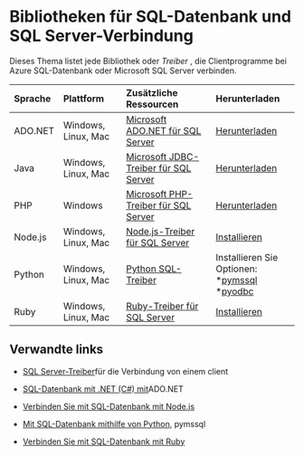 <properties
    pageTitle="Bibliotheken für SQL-Datenbank und SQL Server-Verbindung"
    description="Zeigt die minimale Versionsnummer für jeden Treiber, mit dem Programme Azure SQL-Datenbank oder Microsoft SQL Server herzustellen. Ein Link ist Version Informationen zu Treibern bereitgestellt, die von der Gemeinschaft nicht von Microsoft veröffentlicht wurden."
    services="sql-database"
    documentationCenter=""
    authors="MightyPen"
    manager="jhubbard"
    editor="genemi"/>

<tags
    ms.service="sql-database"
    ms.workload="data-management"
    ms.tgt_pltfrm="na"
    ms.devlang="na"
    ms.topic="article"
    ms.date="10/01/2016"
    ms.author="genemi"/>

# <a name="connection-libraries-for-sql-database-and-sql-server"></a>Bibliotheken für SQL-Datenbank und SQL Server-Verbindung

Dieses Thema listet jede Bibliothek oder *Treiber* , die Clientprogramme bei Azure SQL-Datenbank oder Microsoft SQL Server verbinden.


| Sprache | Plattform | Zusätzliche Ressourcen | Herunterladen |
| :-- | :-- | :-- | :-- |
| ADO.NET | Windows, Linux, Mac | [Microsoft ADO.NET für SQL Server](http://msdn.microsoft.com/library/mt657768.aspx) | [Herunterladen](https://msdn.microsoft.com/vstudio/aa496123.aspx) |
| Java | Windows, Linux, Mac | [Microsoft JDBC-Treiber für SQL Server](http://msdn.microsoft.com/library/mt484311.aspx) | [Herunterladen](http://go.microsoft.com/fwlink/?LinkId=245496) |
| PHP | Windows | [Microsoft PHP-Treiber für SQL Server](http://msdn.microsoft.com/library/dn865013.aspx) | [Herunterladen](https://www.microsoft.com/download/details.aspx?id=20098) |
| Node.js | Windows, Linux, Mac | [Node.js-Treiber für SQL Server](http://msdn.microsoft.com/library/mt652093.aspx) | [Installieren](https://msdn.microsoft.com/library/mt652094.aspx) |
| Python | Windows, Linux, Mac | [Python SQL-Treiber](http://msdn.microsoft.com/library/mt652092.aspx) | Installieren Sie Optionen: <br/> \*[pymssql](https://msdn.microsoft.com/library/mt694094.aspx) <br/> \*[pyodbc](http://msdn.microsoft.com/library/mt763257.aspx) |
| Ruby | Windows, Linux, Mac | [Ruby-Treiber für SQL Server](http://msdn.microsoft.com/library/mt691981.aspx) | [Installieren](https://msdn.microsoft.com/library/mt711041.aspx) |


## <a name="related-links"></a>Verwandte links

- [SQL Server-Treiber](http://msdn.microsoft.com/library/mt654049.aspx)für die Verbindung von einem client

- [SQL-Datenbank mit .NET (C#) mit](sql-database-develop-dotnet-simple.md)ADO.NET

- [Verbinden Sie mit SQL-Datenbank mit Node.js](sql-database-develop-nodejs-simple.md)

- [Mit SQL-Datenbank mithilfe von Python](sql-database-develop-python-simple.md), pymssql

- [Verbinden Sie mit SQL-Datenbank mit Ruby](sql-database-develop-ruby-simple.md)
